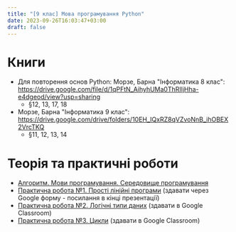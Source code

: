 ```yaml
---
title: "[9 клас] Мова програмування Python"
date: 2023-09-26T16:03:47+03:00
draft: false
---
```


# Книги
 - Для повторення основ Python: Морзе, Барна "Інформатика 8 клас": https://drive.google.com/file/d/1qPFtN_AihyhUMa0ThRIljHha-e4dgeod/view?usp=sharing
   - §12, 13, 17, 18
- Морзе, Барна "Інформатика 9 клас": https://drive.google.com/drive/folders/10EH_IQxRZ8qVZvoNnB_ihOBEX2VrcTKQ
   - §11, 12, 13, 14

# Теорія та практичні роботи

 - [Алгоритм. Мови програмування. Середовище програмування](https://docs.google.com/presentation/d/1bFXUnVN45FSV5A6a1EkgxUb-CxpdyKyWh-YBq7Ec3vg/edit#slide=id.p)
 - [Практична робота №1. Прості лінійні програми](https://docs.google.com/presentation/d/1sh1HZXPENba8oMvJkRWgOlBza-TlBU0Bt4vIpG7sW80/edit#slide=id.p) (здавати через Google форму - посилання в кінці презентації)
 - [Практична робота №2. Логічні типи даних](https://docs.google.com/presentation/d/1sR4An2h1up38e6tVwoJe585C89x9Gz-X?rtpof=true&usp=drive_fs) (здавати в Google Classroom)
 - [Практична робота №3. Цикли](https://docs.google.com/presentation/d/1sS_k6-HJeCv2Omzv0DnHd-c4SUre0a7Z?rtpof=true&usp=drive_fs) (здавати в Google Classroom)
